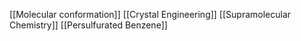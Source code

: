 [[Molecular conformation]]
[[Crystal Engineering]]
[[Supramolecular Chemistry]]
[[Persulfurated Benzene]]
